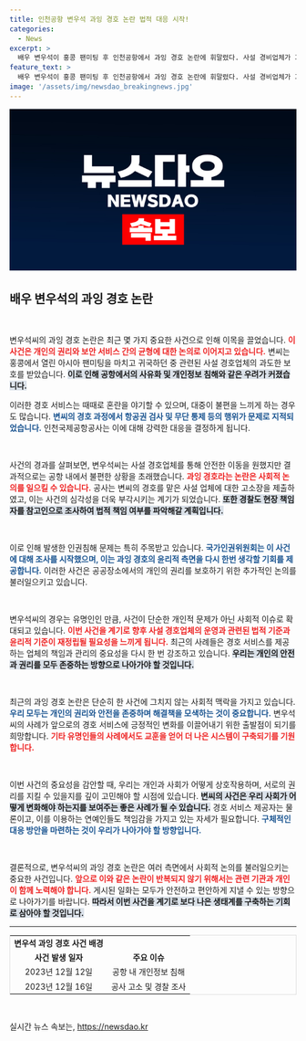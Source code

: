```yaml
---
title: 인천공항 변우석 과잉 경호 논란 법적 대응 시작!
categories:
  - News
excerpt: >
  배우 변우석이 홍콩 팬미팅 후 인천공항에서 과잉 경호 논란에 휘말렸다. 사설 경비업체가 과도한 경호로 물의를 일으키며 고소당한 가운데, 경찰과 국가인권위원회도 조사를 착수했다. 사건의 진상이 어떻게 밝혀질지 관심이 집중된다!
feature_text: >
  배우 변우석이 홍콩 팬미팅 후 인천공항에서 과잉 경호 논란에 휘말렸다. 사설 경비업체가 과도한 경호로 물의를 일으키며 고소당한 가운데, 경찰과 국가인권위원회도 조사를 착수했다. 사건의 진상이 어떻게 밝혀질지 관심이 집중된다!
image: '/assets/img/newsdao_breakingnews.jpg'
---
```


<p><img src="/assets/img/newsdao_breakingnews.jpg" alt="ranknews 속보" /></p>

<h2 data-ke-size="size26">배우 변우석의 과잉 경호 논란</h2>

<p data-ke-size="size16">&nbsp;</p>

<p>변우석씨의 과잉 경호 논란은 최근 몇 가지 중요한 사건으로 인해 이목을 끌었습니다. <b><span style="color: #ee2323;">이 사건은 개인의 권리와 보안 서비스 간의 균형에 대한 논의로 이어지고 있습니다.</span></b> 변씨는 홍콩에서 열린 아시아 팬미팅을 마치고 귀국하던 중 관련된 사설 경호업체의 과도한 보호를 받았습니다. <b><span style="background-color: #21538527;">이로 인해 공항에서의 사유화 및 개인정보 침해와 같은 우려가 커졌습니다.</span></b> </p>

<p>이러한 경호 서비스는 때때로 혼란을 야기할 수 있으며, 대중이 불편을 느끼게 하는 경우도 많습니다. <b><span style="color: #1a5490;">변씨의 경호 과정에서 항공권 검사 및 무단 통제 등의 행위가 문제로 지적되었습니다.</span></b> 인천국제공항공사는 이에 대해 강력한 대응을 결정하게 됩니다.</p>

<p data-ke-size="size16">&nbsp;</p>

<p>사건의 경과를 살펴보면, 변우석씨는 사설 경호업체를 통해 안전한 이동을 원했지만 결과적으로는 공항 내에서 불편한 상황을 초래했습니다. <b><span style="color: #ee2323;">과잉 경호라는 논란은 사회적 논의를 일으킬 수 있습니다.</span></b> 공사는 변씨의 경호를 맡은 사설 업체에 대한 고소장을 제출하였고, 이는 사건의 심각성을 더욱 부각시키는 계기가 되었습니다. <b><span style="background-color: #21538527;">또한 경찰도 현장 책임자를 참고인으로 조사하여 법적 책임 여부를 파악해갈 계획입니다.</span></b> </p>

<p data-ke-size="size16">&nbsp;</p>

<p>이로 인해 발생한 인권침해 문제는 특히 주목받고 있습니다. <b><span style="color: #1a5490;">국가인권위원회는 이 사건에 대해 조사를 시작했으며, 이는 과잉 경호의 윤리적 측면을 다시 한번 생각할 기회를 제공합니다.</span></b> 이러한 사건은 공공장소에서의 개인의 권리를 보호하기 위한 추가적인 논의를 불러일으키고 있습니다.</p>

<p data-ke-size="size16">&nbsp;</p>

<p>변우석씨의 경우는 유명인인 만큼, 사건이 단순한 개인적 문제가 아닌 사회적 이슈로 확대되고 있습니다. <b><span style="color: #ee2323;">이번 사건을 계기로 향후 사설 경호업체의 운영과 관련된 법적 기준과 윤리적 기준이 재정립될 필요성을 느끼게 됩니다.</span></b> 최근의 사례들은 경호 서비스를 제공하는 업체의 책임과 관리의 중요성을 다시 한 번 강조하고 있습니다. <b><span style="background-color: #21538527;">우리는 개인의 안전과 권리를 모두 존중하는 방향으로 나아가야 할 것입니다.</span></b> </p>

<p data-ke-size="size16">&nbsp;</p>

<p>최근의 과잉 경호 논란은 단순히 한 사건에 그치지 않는 사회적 맥락을 가지고 있습니다. <b><span style="color: #1a5490;">우리 모두는 개인의 권리와 안전을 존중하며 해결책을 모색하는 것이 중요합니다.</span></b> 변우석씨의 사례가 앞으로의 경호 서비스에 긍정적인 변화를 이끌어내기 위한 출발점이 되기를 희망합니다. <b><span style="color: #ee2323;">기타 유명인들의 사례에서도 교훈을 얻어 더 나은 시스템이 구축되기를 기원합니다.</span></b> </p>

<p data-ke-size="size16">&nbsp;</p>

<p>이번 사건의 중요성을 감안할 때, 우리는 개인과 사회가 어떻게 상호작용하며, 서로의 권리를 지킬 수 있을지를 깊이 고민해야 할 시점에 있습니다. <b><span style="background-color: #21538527;">변씨의 사건은 우리 사회가 어떻게 변화해야 하는지를 보여주는 좋은 사례가 될 수 있습니다.</span></b> 경호 서비스 제공자는 물론이고, 이를 이용하는 연예인들도 책임감을 가지고 있는 자세가 필요합니다. <b><span style="color: #1a5490;">구체적인 대응 방안을 마련하는 것이 우리가 나아가야 할 방향입니다.</span></b> </p>

<p data-ke-size="size16">&nbsp;</p>

<p>결론적으로, 변우석씨의 과잉 경호 논란은 여러 측면에서 사회적 논의를 불러일으키는 중요한 사건입니다. <b><span style="color: #ee2323;">앞으로 이와 같은 논란이 반복되지 않기 위해서는 관련 기관과 개인이 함께 노력해야 합니다.</span></b> 게시된 일화는 모두가 안전하고 편안하게 지낼 수 있는 방향으로 나아가기를 바랍니다. <b><span style="background-color: #21538527;">따라서 이번 사건을 계기로 보다 나은 생태계를 구축하는 기회로 삼아야 할 것입니다.</span></b> </p>

<hr>

<table style="width: 100%; border: 1px solid #ddd;">
<tr>
    <td style="text-align: center; height: 17px;"><b>변우석 과잉 경호 사건 배경</b></td>
</tr>
<tr>
    <td style="text-align: center; height: 17px;"><b>사건 발생 일자</b></td>
    <td style="text-align: center; height: 17px;"><b>주요 이슈</b></td>
</tr>
<tr>
    <td style="text-align: center; height: 17px;">2023년 12월 12일</td>
    <td style="text-align: center; height: 17px;">공항 내 개인정보 침해</td>
</tr>
<tr>
    <td style="text-align: center; height: 17px;">2023년 12월 16일</td>
    <td style="text-align: center; height: 17px;">공사 고소 및 경찰 조사</td>
</tr>
</table>

<p data-ke-size="size16">&nbsp;</p>
실시간 뉴스 속보는, <a href="https://newsdao.kr" rel="dofollow">https://newsdao.kr</a>


